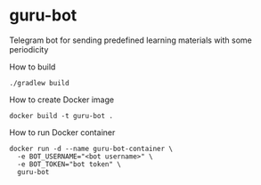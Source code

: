 # guru-bot
Telegram bot for sending predefined learning materials with some periodicity

How to build
```
./gradlew build
```

How to create Docker image
```
docker build -t guru-bot .
```

How to run Docker container
```
docker run -d --name guru-bot-container \
  -e BOT_USERNAME="<bot username>" \
  -e BOT_TOKEN="bot token" \
  guru-bot     
```